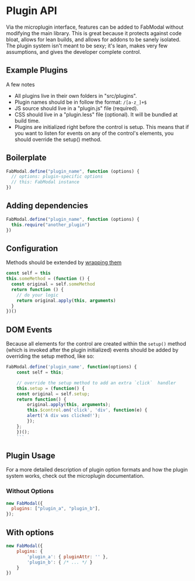 # Plugin API

Via the microplugin interface, features can be added to FabModal without modifying the main library. This is great because it protects against code bloat, allows for lean builds, and allows for addons to be sanely isolated. The plugin system isn't meant to be sexy; it's lean, makes very few assumptions, and gives the developer complete control.

## Example Plugins

A few notes

- All plugins live in their own folders in "src/plugins".
- Plugin names should be in follow the format: `/[a-z_]+$`
- JS source should live in a "plugin.js" file (required).
- CSS should live in a "plugin.less" file (optional). It will be bundled at build time.
- Plugins are initialized right before the control is setup. This means that if you want to listen for events on any of the control's elements, you should override the setup() method.

## Boilerplate

```js
FabModal.define("plugin_name", function (options) {
  // options: plugin-specific options
  // this: FabModal instance
})
```

## Adding dependencies

```js
FabModal.define("plugin_name", function (options) {
  this.require("another_plugin")
})
```

## Configuration

Methods should be extended by [wrapping them](https://stackoverflow.com/questions/4578424/javascript-extend-a-function)

```js
const self = this
this.someMethod = (function () {
  const original = self.someMethod
  return function () {
    // do your logic
    return original.apply(this, arguments)
  }
})()
```

## DOM Events

Because all elements for the control are created within the `setup()` method (which is invoked after the plugin initialized) events should be added by overriding the setup method, like so:

````js
FabModal.define('plugin_name', function(options) {
    const self = this;

    // override the setup method to add an extra `click`  handler
    this.setup = (function() {
    const original = self.setup;
    return function() {
        original.apply(this, arguments);
        this.$control.on('click', 'div', function(e) {
        alert('A div was clicked!');
        });
    };
    })();
    ```
````

## Plugin Usage

For a more detailed description of plugin option formats and how the plugin system works, check out the microplugin documentation.

### Without Options

```js
new FabModal({
  plugins: ["plugin_a", "plugin_b"],
});
```

## With options

```js
new FabModal({
    plugins: {
        'plugin_a': { pluginAttr: '' },
        'plugin_b': { /* ... */ }
    }
})
```
